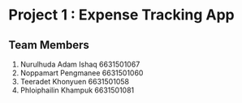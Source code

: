 # Project 1 : Expense Tracking App

## Team Members
1. Nurulhuda Adam Ishaq 6631501067
2. Noppamart Pengmanee 6631501060
3. Teeradet Khonyuen 6631501058
4. Phloiphailin Khampuk 6631501081

